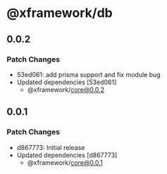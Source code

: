 # @xframework/db

## 0.0.2

### Patch Changes

- 53ed061: add prisma support and fix module bug
- Updated dependencies [53ed061]
  - @xframework/core@0.0.2

## 0.0.1

### Patch Changes

- d867773: Initial release
- Updated dependencies [d867773]
  - @xframework/core@0.0.1
